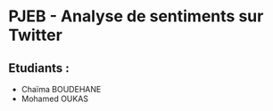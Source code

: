 # PJEB - Analyse de sentiments sur Twitter  


## Etudiants :  

* Chaïma BOUDEHANE
* Mohamed OUKAS

